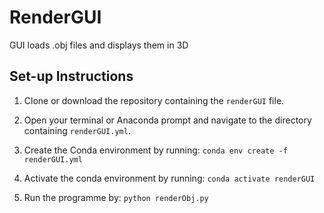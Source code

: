 # RenderGUI
GUI loads .obj files and displays them in 3D

## Set-up Instructions

1. Clone or download the repository containing the `renderGUI` file.

2. Open your terminal or Anaconda prompt and navigate to the directory containing `renderGUI.yml`.

3. Create the Conda environment by running:
  ```conda env create -f renderGUI.yml```
   
4. Activate the conda environment by running:
   ```conda activate renderGUI```
   
6. Run the programme by:
   ```python renderObj.py```

